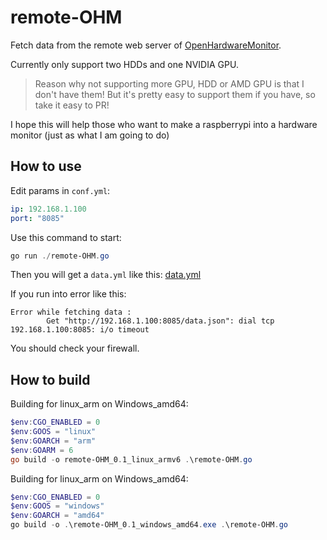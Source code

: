 # remote-OHM

Fetch data from the remote web server of [OpenHardwareMonitor](https://openhardwaremonitor.org/).

Currently only support two HDDs and one NVIDIA GPU.

> Reason why not supporting more GPU, HDD or AMD GPU is that I don't have them!
> But it's pretty easy to support them if you have, so take it easy to PR!

I hope this will help those who want to make a raspberrypi into a hardware monitor (just as what I am going to do)

## How to use

Edit params in `conf.yml`:
```yml
ip: 192.168.1.100
port: "8085"
```

Use this command to start:
```PowerShell
go run ./remote-OHM.go
```

Then you will get a `data.yml` like this: [data.yml](data.yml)

If you run into error like this:
```
Error while fetching data :
        Get "http://192.168.1.100:8085/data.json": dial tcp 192.168.1.100:8085: i/o timeout
```
You should check your firewall.

## How to build

Building for linux_arm on Windows_amd64:
```PowerShell
$env:CGO_ENABLED = 0
$env:GOOS = "linux"
$env:GOARCH = "arm"
$env:GOARM = 6
go build -o remote-OHM_0.1_linux_armv6 .\remote-OHM.go
```

Building for linux_arm on Windows_amd64:
```PowerShell
$env:CGO_ENABLED = 0
$env:GOOS = "windows"
$env:GOARCH = "amd64"
go build -o .\remote-OHM_0.1_windows_amd64.exe .\remote-OHM.go
```
